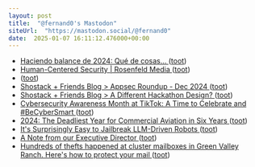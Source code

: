 ```yaml
---
layout: post
title:  "@fernand0's Mastodon"
siteUrl:  "https://mastodon.social/@fernand0"
date:  2025-01-07 16:11:12.476000+00:00
---
```

*  [Haciendo balance de 2024: Qué de cosas... ](https://www.elladodelmal.com/2024/12/haciendo-balance-de-2024-que-de-cosas.htm) ([toot](https://mastodon.social/@fernand0/113787946432891799))
*  [Human-Centered Security \| Rosenfeld Media ](https://rosenfeldmedia.com/books/human-centered-security) ([toot](https://mastodon.social/@fernand0/113787866372733902))
*  [ ](https://mastodon.social/@vrruiz) ([toot](https://mastodon.social/@fernand0/113787509368209454))
*  [Shostack + Friends Blog > Appsec Roundup - Dec 2024 ](https://shostack.org/blog/appsec-roundup-dec-2024) ([toot](https://mastodon.social/@fernand0/113787070173956164))
*  [Shostack + Friends Blog > A Different Hackathon Design? ](https://shostack.org/blog/a-different-hackathon-design) ([toot](https://mastodon.social/@fernand0/113786892599723725))
*  [Cybersecurity Awareness Month at TikTok: A Time to Celebrate and #BeCyberSmart ](https://newsroom.tiktok.com/en-us/cybersecurity-awareness-month-at-tikto) ([toot](https://mastodon.social/@fernand0/113786581300987859))
*  [2024: The Deadliest Year for Commercial Aviation in Six Years ](https://aeroxplorer.com/articles/2024-the-deadliest-year-for-commercial-aviation-in-six-years.ph) ([toot](https://mastodon.social/@fernand0/113786378575953027))
*  [It's Surprisingly Easy to Jailbreak LLM-Driven Robots ](https://spectrum.ieee.org/jailbreak-ll) ([toot](https://mastodon.social/@fernand0/113785361428052485))
*  [A Note from our Executive Director ](https://letsencrypt.org/2024/12/11/eoy-letter-2024) ([toot](https://mastodon.social/@fernand0/113784778809154344))
*  [Hundreds of thefts happened at cluster mailboxes in Green Valley Ranch. Here's how to protect your mail ](https://www.denver7.com/news/investigations/thieves-target-cluster-mailboxes-in-denvers-green-valley-ranch-north-neighborhoo) ([toot](https://mastodon.social/@fernand0/113782833327556083))
